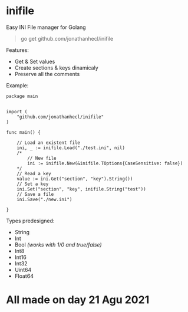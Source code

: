 # inifile
Easy INI File manager for Golang

> go get github.com/jonathanhecl/inifile
> 

Features:

* Get & Set values
* Create sections & keys dinamicaly
* Preserve all the comments

Example:
```
package main


import (
	"github.com/jonathanhecl/inifile"
)

func main() {

    // Load an existent file
	ini, _ := inifile.Load("./test.ini", nil)
    /*
        // New file
        ini := inifile.New(&inifile.TOptions{CaseSensitive: false})
    */
    // Read a key
	value := ini.Get("section", "key").String())
    // Set a key
	ini.Set("section", "key", inifile.String("test"))
    // Save a file
	ini.Save("./new.ini")

}
```

Types predesigned:
* String
* Int
* Bool _(works with 1/0 and true/false)_
* Int8
* Int16
* Int32
* Uint64
* Float64

# All made on day 21 Agu 2021